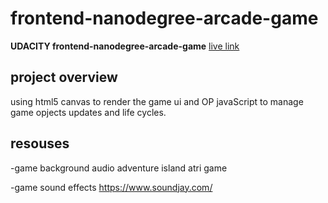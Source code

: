 frontend-nanodegree-arcade-game
===============================


 **UDACITY frontend-nanodegree-arcade-game** [live link](https://ahmedkorim.github.io/arcadegame//)
## project overview

using html5 canvas to render the game ui and OP javaScript to manage game opjects updates and life cycles.


## resouses

 -game background audio adventure island atri game
 
 -game sound effects https://www.soundjay.com/
